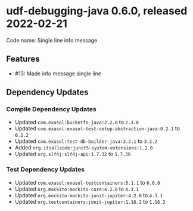 # udf-debugging-java 0.6.0, released 2022-02-21

Code name: Single line info message

## Features

* #13: Made info message single line

## Dependency Updates

### Compile Dependency Updates

* Updated `com.exasol:bucketfs-java:2.2.0` to `2.3.0`
* Updated `com.exasol:exasol-test-setup-abstraction-java:0.2.1` to `0.2.2`
* Updated `com.exasol:test-db-builder-java:3.2.1` to `3.2.2`
* Added `org.itsallcode:junit5-system-extensions:1.2.0`
* Updated `org.slf4j:slf4j-api:1.7.32` to `1.7.36`

### Test Dependency Updates

* Updated `com.exasol:exasol-testcontainers:5.1.1` to `6.0.0`
* Updated `org.mockito:mockito-core:4.2.0` to `4.3.1`
* Updated `org.mockito:mockito-junit-jupiter:4.2.0` to `4.3.1`
* Updated `org.testcontainers:junit-jupiter:1.16.2` to `1.16.3`
